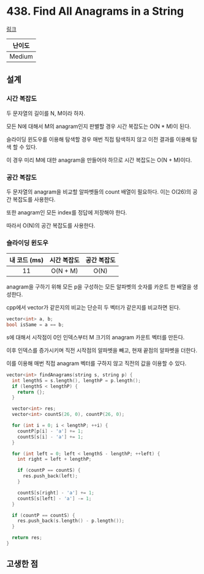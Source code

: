 # 438. Find All Anagrams in a String

[링크](https://leetcode.com/problems/find-all-anagrams-in-a-string/)

| 난이도 |
| :----: |
| Medium |

## 설계

### 시간 복잡도

두 문자열의 길이를 N, M이라 하자.

모든 N에 대해서 M의 anagram인지 판별할 경우 시간 복잡도는 O(N \* M)이 된다.

슬라이딩 윈도우를 이용해 탐색할 경우 매번 직접 탐색하지 않고 이전 결과를 이용해 탐색 할 수 있다.

이 경우 미리 M에 대한 anagram을 만들어야 하므로 시간 복잡도는 O(N + M)이다.

### 공간 복잡도

두 문자열의 anagram을 비교할 알파벳들의 count 배열이 필요하다. 이는 O(26)의 공간 복잡도를 사용한다.

또한 anagram인 모든 index를 정답에 저장해야 한다.

따라서 O(N)의 공간 복잡도를 사용한다.

### 슬라이딩 윈도우

| 내 코드 (ms) | 시간 복잡도 | 공간 복잡도 |
| :----------: | :---------: | :---------: |
|      11      |  O(N + M)   |    O(N)     |

anagram을 구하기 위해 모든 p을 구성하는 모든 알파벳의 숫자를 카운트 한 배열을 생성한다.

cpp에서 vector가 같은지의 비교는 단순히 두 벡터가 같은지를 비교하면 된다.

```cpp
vector<int> a, b;
bool isSame = a == b;
```

s에 대해서 시작점이 0인 인덱스부터 M 크기의 anagram 카운트 벡터를 만든다.

이후 인덱스를 증가시키며 직전 시작점의 알파벳을 빼고, 현재 끝점의 알파벳을 더한다.

이를 이용해 매번 직접 anagram 벡터를 구하지 않고 직전의 값을 이용할 수 있다.

```cpp
vector<int> findAnagrams(string s, string p) {
  int lengthS = s.length(), lengthP = p.length();
  if (lengthS < lengthP) {
    return {};
  }

  vector<int> res;
  vector<int> countS(26, 0), countP(26, 0);

  for (int i = 0; i < lengthP; ++i) {
    countP[p[i] - 'a'] += 1;
    countS[s[i] - 'a'] += 1;
  }

  for (int left = 0; left < lengthS - lengthP; ++left) {
    int right = left + lengthP;

    if (countP == countS) {
      res.push_back(left);
    }

    countS[s[right] - 'a'] += 1;
    countS[s[left] - 'a'] -= 1;
  }

  if (countP == countS) {
    res.push_back(s.length() - p.length());
  }

  return res;
}
```

## 고생한 점
